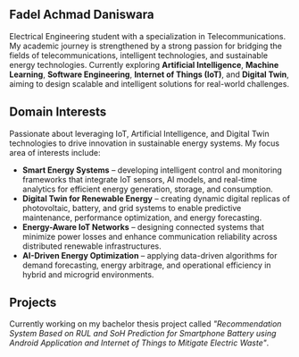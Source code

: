## Fadel Achmad Daniswara
Electrical Engineering student with a specialization in Telecommunications. My academic journey is strengthened by a strong passion for bridging the fields of telecommunications, intelligent technologies, and sustainable energy technologies. Currently exploring **Artificial Intelligence**, **Machine Learning**, **Software Engineering**, **Internet of Things (IoT)**, and **Digital Twin**, aiming to design scalable and intelligent solutions for real-world challenges.

## Domain Interests
Passionate about leveraging IoT, Artificial Intelligence, and Digital Twin technologies to drive innovation in sustainable energy systems. My focus area of interests include:
- **Smart Energy Systems** – developing intelligent control and monitoring frameworks that integrate IoT sensors, AI models, and real-time analytics for efficient energy generation, storage, and consumption.
- **Digital Twin for Renewable Energy** – creating dynamic digital replicas of photovoltaic, battery, and grid systems to enable predictive maintenance, performance optimization, and energy forecasting.
- **Energy-Aware IoT Networks** – designing connected systems that minimize power losses and enhance communication reliability across distributed renewable infrastructures.
- **AI-Driven Energy Optimization** – applying data-driven algorithms for demand forecasting, energy arbitrage, and operational efficiency in hybrid and microgrid environments.

## Projects
Currently working on my bachelor thesis project called _"Recommendation System Based on RUL and SoH Prediction for Smartphone Battery using Android Application and Internet of Things to Mitigate Electric Waste"_.
